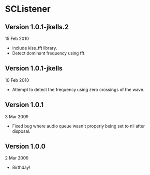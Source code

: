 SCListener
==========

Version 1.0.1-jkells.2
----------------------
15 Feb 2010

* Include kiss_fft library.
* Detect dominant frequency using fft.


Version 1.0.1-jkells
--------------------

10 Feb 2010

* Attempt to detect the frequency using zero crossings of the wave.

Version 1.0.1
-------------

3 Mar 2009

* Fixed bug where audio queue wasn't properly being set to nil after disposal.

Version 1.0.0
-------------

2 Mar 2009

* Birthday!
